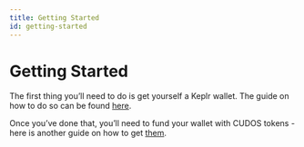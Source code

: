```yaml
---
title: Getting Started
id: getting-started
---
```


# Getting Started

The first thing you’ll need to do is get yourself a Keplr wallet. The guide on how to do so can be found [here](https://docs.cudos.org/docs/learn/concepts/wallets/keplr-create/). 

Once you’ve done that, you’ll need to fund your wallet with CUDOS tokens - here is another guide on how to get [them](https://docs.cudos.org/docs/governance/get-tokens/). 
